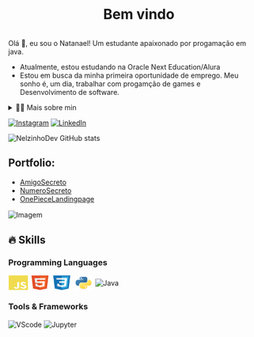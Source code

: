 <!--título-->
<div id="user-content-toc">
  <ul align="center">
    <summary><h1 style="display: inline-block">Bem vindo</h1></summary>
</div>

<!-- Presentation -->
<p>
  Olá 👋, eu sou o Natanael! Um estudante apaixonado por progamação em java.

  - Atualmente, estou estudando na Oracle Next Education/Alura 
  - Estou em busca da minha primeira oportunidade de emprego. Meu sonho é, um dia, trabalhar com progamção de games e Desenvolvimento de software.
</p>

<!-- Dropdown -->
<details>
  <summary>👨‍💻 Mais sobre min</summary>

  - 💬 Tenho 24 anos e atualmente moro no Brasil. Sou fluente em inglês e tenho experiência com Java, Python, javscript, HTML e CSS. 
  - ⚡ Gosto de Tecnologia, ler mangá, assistir filmes e jogar! Acredito que nossos interesses pessoais contribuem para uma percepção mais refinada das coisas e resolução de problemas. \o/
</details>

<!-- Links -->
[![Instagram](https://img.shields.io/badge/Instagram-E4405F?style=for-the-badge&logo=instagram&logoColor=white)](https://www.instagram.com/naelsanttos_/)
[![LinkedIn](https://img.shields.io/badge/LinkedIn-0077B5?style=for-the-badge&logo=linkedin&logoColor=white)](https://www.linkedin.com/in/natanael-santos-code/)


<!-- GithubStats -->
![NelzinhoDev GitHub stats](https://github-readme-stats.vercel.app/api?username=naelzinhodev&show_icons=true&theme=dark) 


<!-- Portfolio -->
## Portfolio:
- [AmigoSecreto](https://github.com/NaelzinhoDev/Amigo-secreto.git)
- [NumeroSecreto](https://github.com/NaelzinhoDev/numero-secreto.git)
- [OnePieceLandingpage](https://github.com/NaelzinhoDev/LandingpageOnePiece.git)


<!-- GIF -->
<p align="left">
  <img align="center" src="https://github.com/VariableBee/VariableBee/assets/77739311/4e9f41af-6b57-49a7-b15a-74322e96b4d7" alt="Imagem">
</p>

## 🔥 Skills
<!-- Skills: Programming Languages -->
  <div style="flex-basis: 48%;">
    <h3>Programming Languages</h3>
    <img align="center" alt="Js" height="30" width="40" src="https://raw.githubusercontent.com/devicons/devicon/master/icons/javascript/javascript-plain.svg">
    <img align="center" alt="HTML" height="30" width="40" src="https://raw.githubusercontent.com/devicons/devicon/master/icons/html5/html5-original.svg">
    <img align="center" alt="CSS" height="30" width="40" src="https://raw.githubusercontent.com/devicons/devicon/master/icons/css3/css3-original.svg">
    <img align="center" alt="Python" height="30" width="40" src="https://raw.githubusercontent.com/devicons/devicon/master/icons/python/python-original.svg">
    <img align="center" alt="Java" height="30" width="40" src="//cdn.jsdelivr.net/gh/devicons/devicon@latest/icons/java/java-original.svg" />
  </div>
  
  <!-- Skills: Tools & Frameworks -->
  <div style="flex-basis: 48%;">
    <h3>Tools & Frameworks</h3>
    <img align="center" alt="VScode" height="30" width="40" src="https://cdn.jsdelivr.net/gh/devicons/devicon/icons/vscode/vscode-original.svg">
    <img align="center" alt="Jupyter" height="30" width="40" src="https://cdn.jsdelivr.net/gh/devicons/devicon/icons/jupyter/jupyter-original.svg">
  </div>
  
